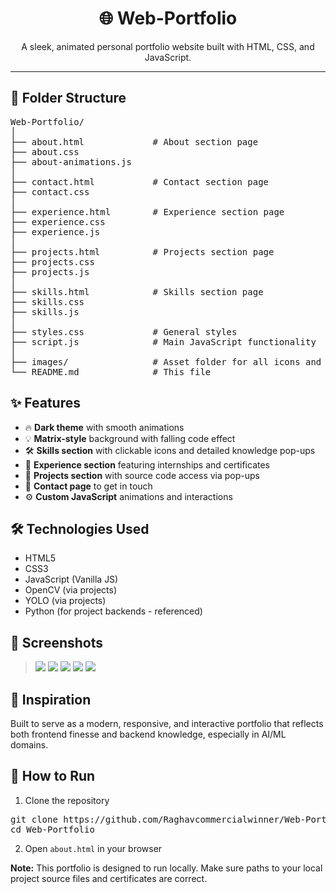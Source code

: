 <h1 align="center">🌐 Web-Portfolio</h1>

<p align="center">A sleek, animated personal portfolio website built with HTML, CSS, and JavaScript.</p>

<hr>

<h2>📁 Folder Structure</h2>

<pre>
Web-Portfolio/
│
├── about.html             # About section page
├── about.css
├── about-animations.js
│
├── contact.html           # Contact section page
├── contact.css
│
├── experience.html        # Experience section page
├── experience.css
├── experience.js
│
├── projects.html          # Projects section page
├── projects.css
├── projects.js
│
├── skills.html            # Skills section page
├── skills.css
├── skills.js
│
├── styles.css             # General styles
├── script.js              # Main JavaScript functionality
│
├── images/                # Asset folder for all icons and visuals
└── README.md              # This file
</pre>

<h2>✨ Features</h2>

<ul>
  <li>🔥 <strong>Dark theme</strong> with smooth animations</li>
  <li>💡 <strong>Matrix-style</strong> background with falling code effect</li>
  <li>🛠️ <strong>Skills section</strong> with clickable icons and detailed knowledge pop-ups</li>
  <li>📜 <strong>Experience section</strong> featuring internships and certificates</li>
  <li>🚀 <strong>Projects section</strong> with source code access via pop-ups</li>
  <li>📩 <strong>Contact page</strong> to get in touch</li>
  <li>⚙️ <strong>Custom JavaScript</strong> animations and interactions</li>
</ul>

<h2>🛠️ Technologies Used</h2>

<ul>
  <li>HTML5</li>
  <li>CSS3</li>
  <li>JavaScript (Vanilla JS)</li>
  <li>OpenCV (via projects)</li>
  <li>YOLO (via projects)</li>
  <li>Python (for project backends - referenced)</li>
</ul>

<h2>📸 Screenshots</h2>

<blockquote>
<img src="https://github.com/user-attachments/assets/2d3b7f54-2349-4e4c-9792-3b21c289842b" />
<img src="https://github.com/user-attachments/assets/547d2e8e-65a2-4cf2-9922-b0a828a03040" />
<img src="https://github.com/user-attachments/assets/785e5ba0-80b7-4864-afb6-6b5ffcb56e55" />
<img src="https://github.com/user-attachments/assets/ee5440ba-548f-414b-963d-a65ba5f06605" />
<img src="https://github.com/user-attachments/assets/7a949c37-aec9-4664-83f4-b6cc59a4033e" />
</blockquote>

<h2>🧠 Inspiration</h2>

<p>
Built to serve as a modern, responsive, and interactive portfolio that reflects both frontend finesse and backend knowledge, especially in AI/ML domains.
</p>

<h2>🚀 How to Run</h2>

<ol>
  <li>Clone the repository</li>
</ol>

<pre>
git clone https://github.com/Raghavcommercialwinner/Web-Portfolio.git
cd Web-Portfolio
</pre>

<ol start="2">
  <li>Open <code>about.html</code> in your browser</li>
</ol>

<p><strong>Note:</strong> This portfolio is designed to run locally. Make sure paths to your local project source files and certificates are correct.</p>
